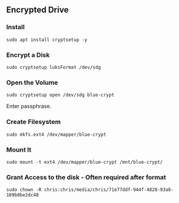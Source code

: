 ## Encrypted Drive


### Install


```
sudo apt install cryptsetup -y
```



### Encrypt a Disk


```
sudo cryptsetup luksFormat /dev/sdg
```



### Open the Volume


```
sudo cryptsetup open /dev/sdg blue-crypt
```


Enter passphrase.


### Create Filesystem


```
sudo mkfs.ext4 /dev/mapper/blue-crypt
```



### Mount It


```
sudo mount -t ext4 /dev/mapper/blue-crypt /mnt/blue-crypt/
```



### Grant Access to the disk - Often required after format


```
sudo chown -R chris:chris/media/chris/71e77ddf-944f-4828-93a8-169b0be2dc48
```